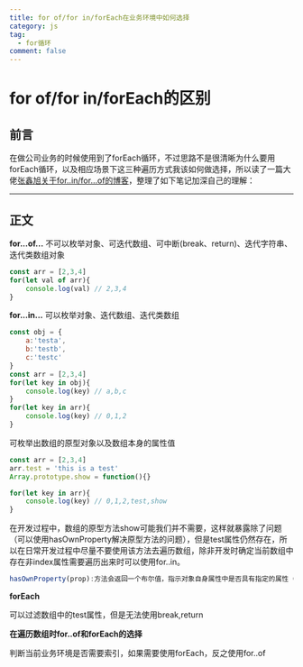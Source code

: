 ```yaml
---
title: for of/for in/forEach在业务环境中如何选择
category: js
tag:
  - for循环
comment: false
---
```


# for of/for in/forEach的区别
## 前言
在做公司业务的时候使用到了forEach循环，不过思路不是很清晰为什么要用forEach循环，以及相应场景下这三种遍历方式我该如何做选择，所以读了一篇大佬[张鑫旭关于for..in/for...of的博客](https://www.zhangxinxu.com/wordpress/2018/08/for-in-es6-for-of/)，整理了如下笔记加深自己的理解：

---
## 正文
**for...of...**
不可以枚举对象、可迭代数组、可中断(break、return)、迭代字符串、迭代类数组对象
```javascript
const arr = [2,3,4] 
for(let val of arr){
    console.log(val) // 2,3,4
}
```

**for...in...**
可以枚举对象、迭代数组、迭代类数组
```javascript
const obj = {
    a:'testa',
    b:'testb',
    c:'testc'
}
const arr = [2,3,4] 
for(let key in obj){
    console.log(key) // a,b,c
}
for(let key in arr){
    console.log(key) // 0,1,2
}
```
可枚举出数组的原型对象以及数组本身的属性值
```javascript
const arr = [2,3,4] 
arr.test = 'this is a test'
Array.prototype.show = function(){}

for(let key in arr){
    console.log(key) // 0,1,2,test,show
}
```
在开发过程中，数组的原型方法show可能我们并不需要，这样就暴露除了问题（可以使用hasOwnProperty解决原型方法的问题），但是test属性仍然存在，所以在日常开发过程中尽量不要使用该方法去遍历数组，除非开发时确定当前数组中存在非index属性需要遍历出来时可以使用for..in。
```javascript
hasOwnProperty(prop):方法会返回一个布尔值，指示对象自身属性中是否具有指定的属性（也就是，是否有指定的键prop）。
```

**forEach**

可以过滤数组中的test属性，但是无法使用break,return


**在遍历数组时for..of和forEach的选择**

判断当前业务环境是否需要索引，如果需要使用forEach，反之使用for..of